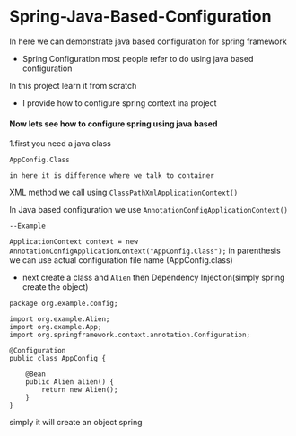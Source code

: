 # Spring-Java-Based-Configuration
In here we can demonstrate java based configuration for spring framework

- Spring Configuration most people refer to do using java based configuration

In this project learn it from scratch
    
* I provide how to configure spring context ina project 

#### Now lets see how to configure spring using java based

  1.first you need a java class
  
`AppConfig.Class`

    in here it is difference where we talk to container
    
XML method we call using `ClassPathXmlApplicationContext()`

In Java based configuration we use ``AnnotationConfigApplicationContext()``

    --Example

``ApplicationContext context = new AnnotationConfigApplicationContext("AppConfig.Class");``
in parenthesis we can use actual configuration file name (AppConfig.class)


* next create a class and `Alien` then Dependency Injection(simply spring create the object)

```
package org.example.config;

import org.example.Alien;
import org.example.App;
import org.springframework.context.annotation.Configuration;

@Configuration
public class AppConfig {

    @Bean
    public Alien alien() {
        return new Alien();
    }
}
```

simply it will create an object spring
